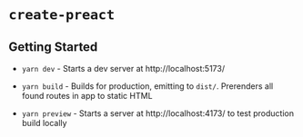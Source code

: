 # `create-preact`

## Getting Started

-   `yarn dev` - Starts a dev server at http://localhost:5173/

-   `yarn build` - Builds for production, emitting to `dist/`. Prerenders all found routes in app to static HTML

-   `yarn preview` - Starts a server at http://localhost:4173/ to test production build locally
